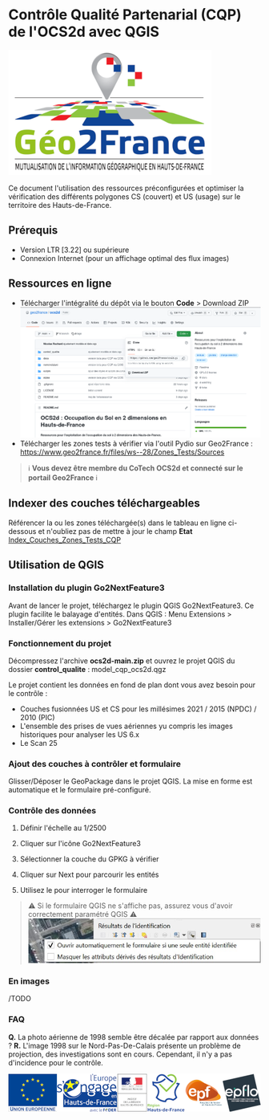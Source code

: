 # Contrôle Qualité Partenarial (CQP) de l'OCS2d avec QGIS

![Logo Geo2France](./img/geo2france_alt.png)

Ce document l'utilisation des ressources préconfigurées et optimiser la vérification des différents polygones CS (couvert) et US (usage) sur le territoire des Hauts-de-France.

## Prérequis

- Version LTR [3.22] ou supérieure
- Connexion Internet (pour un affichage optimal des flux images)

## Ressources en ligne

- Télécharger l'intégralité du dépôt via le bouton **Code** > Download ZIP
![Telechargement Depot](./img/github_1.png)
- Télécharger les zones tests à vérifier via l'outil Pydio sur Geo2France : <https://www.geo2france.fr/files/ws--28/Zones_Tests/Sources>

> :information_source: **Vous devez être membre du CoTech OCS2d et connecté sur le portail Geo2France** :information_source:

## Indexer des couches téléchargeables

Référencer la ou les zones téléchargée(s) dans le tableau en ligne ci-dessous et n'oubliez pas de mettre à jour le champ **Etat**
[Index_Couches_Zones_Tests_CQP](https://docs.google.com/spreadsheets/d/141QZYF7PUW_Cr1RG6Ragm9nKG9eFurMOu5JM8RGYMDk/edit?usp=sharing)

## Utilisation de QGIS

### Installation du plugin Go2NextFeature3

Avant de lancer le projet, téléchargez le plugin QGIS Go2NextFeature3. Ce plugin facilite le balayage d'entités.
Dans QGIS : Menu Extensions > Installer/Gérer les extensions > Go2NextFeature3

### Fonctionnement du projet

Décompressez l'archive **ocs2d-main.zip** et ouvrez le projet QGIS du dossier **control_qualite** : model_cqp_ocs2d.qgz

Le projet contient les données en fond de plan dont vous avez besoin pour le contrôle :

- Couches fusionnées US et CS pour les millésimes 2021 / 2015 (NPDC) / 2010 (PIC)
- L'ensemble des prises de vues aériennes yu compris les images historiques pour analyser les US 6.x
- Le Scan 25

### Ajout des couches à contrôler et formulaire

Glisser/Déposer le GeoPackage dans le projet QGIS.
La mise en forme est automatique et le formulaire pré-configuré.

### Contrôle des données

1. Définir l'échelle au 1/2500

2. Cliquer sur l'icône Go2NextFeature3

3. Sélectionner la couche du GPKG à vérifier

4. Cliquer sur Next pour parcourir les entités

5. Utilisez le pour interroger le formulaire

> :warning: Si le formulaire QGIS ne s'affiche pas, assurez vous d'avoir correctement paramétré QGIS :warning:
![Réglage QGIS](./img/qgis_settings_1.jpg)

### En images

/TODO

### FAQ

**Q.** La photo aérienne de 1998 semble être décalée par rapport aux données ?
**R.** L'image 1998 sur le Nord-Pas-De-Calais présente un problème de projection, des investigations sont en cours. Cependant, il n'y a pas d'incidence pour le contrôle.

![Financeurs](./img/bandeau_financeurs.png)